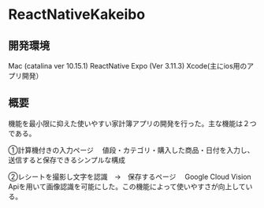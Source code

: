 # ReactNativeKakeibo

## 開発環境
Mac (catalina ver 10.15.1)
ReactNative 
Expo (Ver 3.11.3)
Xcode(主にios用のアプリ開発）

## 概要
機能を最小限に抑えた使いやすい家計簿アプリの開発を行った。主な機能は２つである。

①計算機付きの入力ページ
　値段・カテゴリ・購入した商品・日付を入力し、送信すると保存できるシンプルな構成
 
②レシートを撮影し文字を認識　→　保存するページ
　Google Cloud Vision Apiを用いて画像認識を可能にした。この機能によって使いやすさが向上している。
 
